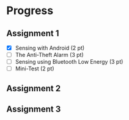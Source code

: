 # Progress
## Assignment 1
- [x] Sensing with Android (2 pt)
- [ ] The Anti-Theft Alarm (3 pt)
- [ ] Sensing using Bluetooth Low Energy (3 pt)
- [ ] Mini-Test (2 pt)

## Assignment 2 

## Assignment 3
